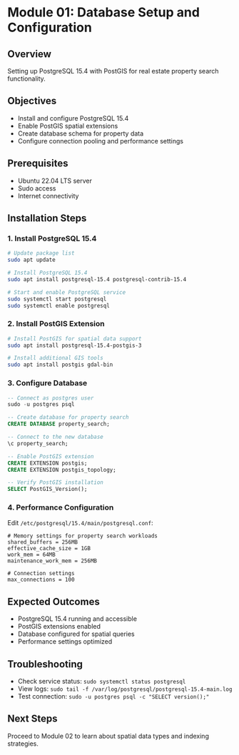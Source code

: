 # Module 01: Database Setup and Configuration

## Overview
Setting up PostgreSQL 15.4 with PostGIS for real estate property search functionality.

## Objectives
- Install and configure PostgreSQL 15.4
- Enable PostGIS spatial extensions
- Create database schema for property data
- Configure connection pooling and performance settings

## Prerequisites
- Ubuntu 22.04 LTS server
- Sudo access
- Internet connectivity

## Installation Steps

### 1. Install PostgreSQL 15.4
```bash
# Update package list
sudo apt update

# Install PostgreSQL 15.4
sudo apt install postgresql-15.4 postgresql-contrib-15.4

# Start and enable PostgreSQL service
sudo systemctl start postgresql
sudo systemctl enable postgresql
```

### 2. Install PostGIS Extension
```bash
# Install PostGIS for spatial data support
sudo apt install postgresql-15.4-postgis-3

# Install additional GIS tools
sudo apt install postgis gdal-bin
```

### 3. Configure Database
```sql
-- Connect as postgres user
sudo -u postgres psql

-- Create database for property search
CREATE DATABASE property_search;

-- Connect to the new database
\c property_search;

-- Enable PostGIS extension
CREATE EXTENSION postgis;
CREATE EXTENSION postgis_topology;

-- Verify PostGIS installation
SELECT PostGIS_Version();
```

### 4. Performance Configuration
Edit `/etc/postgresql/15.4/main/postgresql.conf`:
```
# Memory settings for property search workloads
shared_buffers = 256MB
effective_cache_size = 1GB
work_mem = 64MB
maintenance_work_mem = 256MB

# Connection settings
max_connections = 100
```

## Expected Outcomes
- PostgreSQL 15.4 running and accessible
- PostGIS extensions enabled
- Database configured for spatial queries
- Performance settings optimized

## Troubleshooting
- Check service status: `sudo systemctl status postgresql`
- View logs: `sudo tail -f /var/log/postgresql/postgresql-15.4-main.log`
- Test connection: `sudo -u postgres psql -c "SELECT version();"`

## Next Steps
Proceed to Module 02 to learn about spatial data types and indexing strategies.
